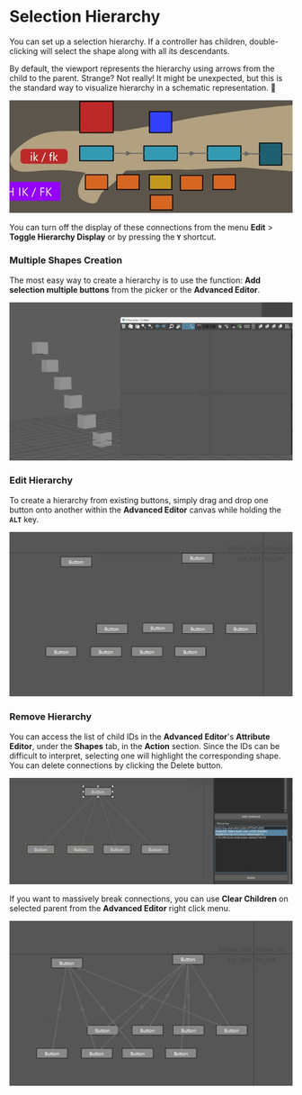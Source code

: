 # Selection Hierarchy


You can set up a selection hierarchy. If a controller has children, double-clicking will select the shape along with all its descendants.

By default, the viewport represents the hierarchy using arrows from the child to the parent. Strange? Not really! It might be unexpected, but this is the standard way to visualize hierarchy in a schematic representation. 🤷
<p style="text-align: center;">
  <img src="../images/hierarchy.png" alt="overlay">
</p>


You can turn off the display of these connections from the menu **Edit** > **Toggle Hierarchy Display** or by pressing the **`Y`** shortcut.

### Multiple Shapes Creation

The most easy way to create a hierarchy is to use the function: **Add selection multiple buttons** from the picker or the **Advanced Editor**.

<p style="text-align: center;">
  <img src="../images/multibuttons.gif" alt="overlay">
</p>


### Edit Hierarchy

To create a hierarchy from existing buttons, simply drag and drop one button onto another within the **Advanced Editor** canvas while holding the **`ALT`** key.
<p style="text-align: center;">
  <img src="../images/connecthierarchy.gif" alt="overlay">
</p>

### Remove Hierarchy

You can access the list of child IDs in the **Advanced Editor**'s **Attribute Editor**, under the **Shapes** tab, in the **Action** section.
Since the IDs can be difficult to interpret, selecting one will highlight the corresponding shape. You can delete connections by clicking the Delete button.

<p style="text-align: center;">
  <img src="../images/rmchildren.png" alt="overlay">
</p>

If you want to massively break connections, you can use **Clear Children** on selected parent from the **Advanced Editor** right click menu.

<p style="text-align: center;">
  <img src="../images/clearchildren.gif" alt="overlay">
</p>
